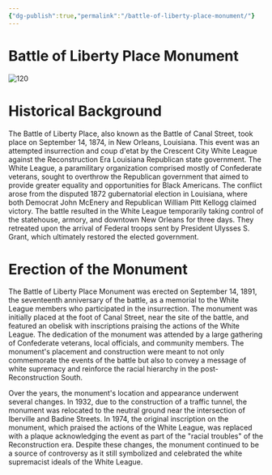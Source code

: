 ```yaml
---
{"dg-publish":true,"permalink":"/battle-of-liberty-place-monument/"}
---
```


# Battle of Liberty Place Monument

![120](https://upload.wikimedia.org/wikipedia/commons/3/3d/NOLAWhiteLeagueMonumentByTracks.jpg)


# Historical Background 

The Battle of Liberty Place, also known as the Battle of Canal Street, took place on September 14, 1874, in New Orleans, Louisiana. This event was an attempted insurrection and coup d'etat by the Crescent City White League against the Reconstruction Era Louisiana Republican state government. The White League, a paramilitary organization comprised mostly of Confederate veterans, sought to overthrow the Republican government that aimed to provide greater equality and opportunities for Black Americans. The conflict arose from the disputed 1872 gubernatorial election in Louisiana, where both Democrat John McEnery and Republican William Pitt Kellogg claimed victory. The battle resulted in the White League temporarily taking control of the statehouse, armory, and downtown New Orleans for three days. They retreated upon the arrival of Federal troops sent by President Ulysses S. Grant, which ultimately restored the elected government.

# Erection of the Monument 

The Battle of Liberty Place Monument was erected on September 14, 1891, the seventeenth anniversary of the battle, as a memorial to the White League members who participated in the insurrection. The monument was initially placed at the foot of Canal Street, near the site of the battle, and featured an obelisk with inscriptions praising the actions of the White League. The dedication of the monument was attended by a large gathering of Confederate veterans, local officials, and community members. The monument's placement and construction were meant to not only commemorate the events of the battle but also to convey a message of white supremacy and reinforce the racial hierarchy in the post-Reconstruction South.

Over the years, the monument's location and appearance underwent several changes. In 1932, due to the construction of a traffic tunnel, the monument was relocated to the neutral ground near the intersection of Iberville and Badine Streets. In 1974, the original inscription on the monument, which praised the actions of the White League, was replaced with a plaque acknowledging the event as part of the "racial troubles" of the Reconstruction era. Despite these changes, the monument continued to be a source of controversy as it still symbolized and celebrated the white supremacist ideals of the White League.